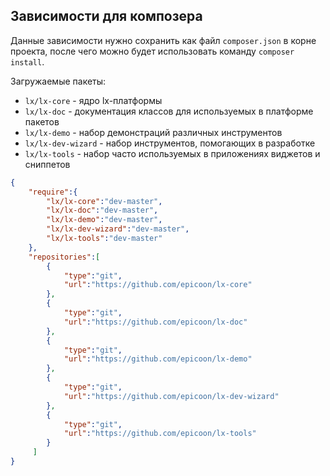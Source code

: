 ## Зависимости для композера
Данные зависимости нужно сохранить как файл `composer.json` в корне проекта, после чего можно будет использовать команду `composer install`.

Загружаемые пакеты:
* `lx/lx-core` - ядро lx-платформы
* `lx/lx-doc` - документация классов для используемых в платформе пакетов
* `lx/lx-demo` - набор демонстраций различных инструментов
* `lx/lx-dev-wizard` - набор инструментов, помогающих в разработке
* `lx/lx-tools` - набор часто используемых в приложениях виджетов и сниппетов

```json
{
    "require":{
        "lx/lx-core":"dev-master",
        "lx/lx-doc":"dev-master",
        "lx/lx-demo":"dev-master",
        "lx/lx-dev-wizard":"dev-master",
        "lx/lx-tools":"dev-master"
    },
    "repositories":[
        {
            "type":"git",
            "url":"https://github.com/epicoon/lx-core"
        },
        {
            "type":"git",
            "url":"https://github.com/epicoon/lx-doc"
        },
        {
            "type":"git",
            "url":"https://github.com/epicoon/lx-demo"
        },
        {
            "type":"git",
            "url":"https://github.com/epicoon/lx-dev-wizard"
        },
        {
            "type":"git",
            "url":"https://github.com/epicoon/lx-tools"
        }
     ]
}
```

